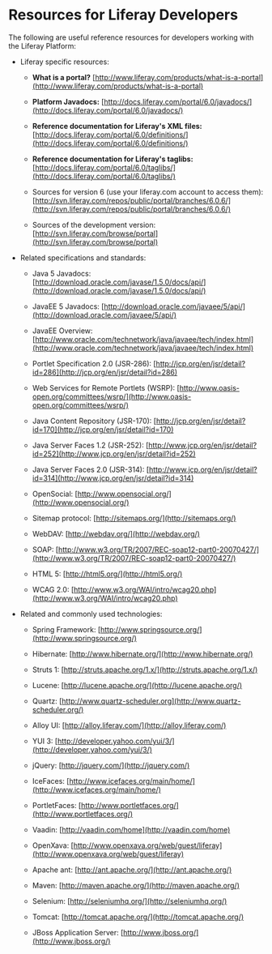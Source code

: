 
# Resources for Liferay Developers

The following are useful reference resources for developers working with
the Liferay Platform:

-   Liferay specific resources:

    -   **What is a portal?**
        [http://www.liferay.com/products/what-is-a-portal](http://www.liferay.com/products/what-is-a-portal)

    -   **Platform Javadocs:** 
        [http://docs.liferay.com/portal/6.0/javadocs/](http://docs.liferay.com/portal/6.0/javadocs/)

    -   **Reference documentation for Liferay's XML files:**
        [http://docs.liferay.com/portal/6.0/definitions/](http://docs.liferay.com/portal/6.0/definitions/)

    -   **Reference documentation for Liferay's taglibs:**
        [http://docs.liferay.com/portal/6.0/taglibs/](http://docs.liferay.com/portal/6.0/taglibs/)

    -   Sources for version 6 (use your liferay.com account to access
        them):
        [http://svn.liferay.com/repos/public/portal/branches/6.0.6/](http://svn.liferay.com/repos/public/portal/branches/6.0.6/)

    -   Sources of the development version:
        [http://svn.liferay.com/browse/portal](http://svn.liferay.com/browse/portal)

-   Related specifications and standards:

    -   Java 5 Javadocs: 
        [http://download.oracle.com/javase/1.5.0/docs/api/](http://download.oracle.com/javase/1.5.0/docs/api/)

    -   JavaEE 5 Javadocs: 
        [http://download.oracle.com/javaee/5/api/](http://download.oracle.com/javaee/5/api/)

    -   JavaEE Overview:
        [http://www.oracle.com/technetwork/java/javaee/tech/index.html](http://www.oracle.com/technetwork/java/javaee/tech/index.html)

    -   Portlet Specification 2.0 (JSR-286): 
        [http://jcp.org/en/jsr/detail?id=286](http://jcp.org/en/jsr/detail?id=286)

    -   Web Services for Remote Portlets (WSRP): 
        [http://www.oasis-open.org/committees/wsrp/](http://www.oasis-open.org/committees/wsrp/)

    -   Java Content Repository (JSR-170): 
        [http://jcp.org/en/jsr/detail?id=170](http://jcp.org/en/jsr/detail?id=170)

    -   Java Server Faces 1.2 (JSR-252): 
        [http://www.jcp.org/en/jsr/detail?id=252](http://www.jcp.org/en/jsr/detail?id=252)

    -   Java Server Faces 2.0 (JSR-314):
        [http://www.jcp.org/en/jsr/detail?id=314](http://www.jcp.org/en/jsr/detail?id=314)

    -   OpenSocial: 
        [http://www.opensocial.org/](http://www.opensocial.org/)

    -   Sitemap protocol: 
        [http://sitemaps.org/](http://sitemaps.org/)

    -   WebDAV: 
        [http://webdav.org/](http://webdav.org/)

    -   SOAP: 
        [http://www.w3.org/TR/2007/REC-soap12-part0-20070427/](http://www.w3.org/TR/2007/REC-soap12-part0-20070427/)

    -   HTML 5: 
        [http://html5.org/](http://html5.org/)

    -   WCAG 2.0:
        [http://www.w3.org/WAI/intro/wcag20.php](http://www.w3.org/WAI/intro/wcag20.php)

-   Related and commonly used technologies:

    -   Spring Framework:
        [http://www.springsource.org/](http://www.springsource.org/)

    -   Hibernate:
        [http://www.hibernate.org/](http://www.hibernate.org/)

    -   Struts 1:
        [http://struts.apache.org/1.x/](http://struts.apache.org/1.x/)

    -   Lucene: [http://lucene.apache.org/](http://lucene.apache.org/)

    -   Quartz:
        [http://www.quartz-scheduler.org](http://www.quartz-scheduler.org/)

    -   Alloy UI: [http://alloy.liferay.com/](http://alloy.liferay.com/)

    -   YUI 3:
        [http://developer.yahoo.com/yui/3/](http://developer.yahoo.com/yui/3/)

    -   jQuery: [http://jquery.com/](http://jquery.com/)

    -   IceFaces:
        [http://www.icefaces.org/main/home/](http://www.icefaces.org/main/home/)

    -   PortletFaces:
        [http://www.portletfaces.org/](http://www.portletfaces.org/)

    -   Vaadin: [http://vaadin.com/home](http://vaadin.com/home)

    -   OpenXava:
        [http://www.openxava.org/web/guest/liferay](http://www.openxava.org/web/guest/liferay)

    -   Apache ant: [http://ant.apache.org/](http://ant.apache.org/)

    -   Maven: [http://maven.apache.org/](http://maven.apache.org/)

    -   Selenium: [http://seleniumhq.org/](http://seleniumhq.org/)

    -   Tomcat: [http://tomcat.apache.org/](http://tomcat.apache.org/)

    -   JBoss Application Server:
        [http://www.jboss.org/](http://www.jboss.org/)
